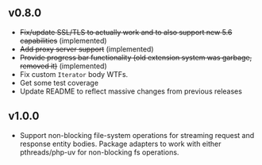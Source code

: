 v0.8.0
------

- ~~Fix/update SSL/TLS to actually work and to also support new 5.6 capabilities~~ (implemented)
- ~~Add proxy server support~~ (implemented)
- ~~Provide progress bar functionality (old extension system was garbage, removed it)~~ (implemented)
- Fix custom `Iterator` body WTFs.
- Get some test coverage
- Update README to reflect massive changes from previous releases

v1.0.0
------

- Support non-blocking file-system operations for streaming request and response entity bodies.
  Package adapters to work with either pthreads/php-uv for non-blocking fs operations.
